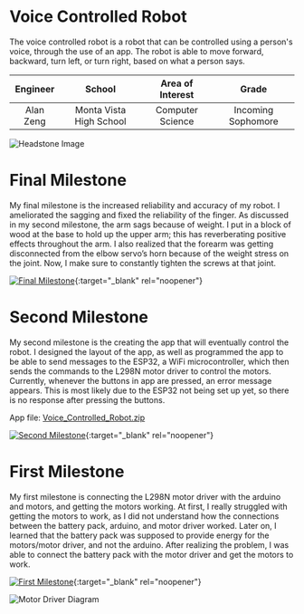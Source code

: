 ﻿# Voice Controlled Robot
The voice controlled robot is a robot that can be controlled using a person's voice, through the use of an app. The robot is able to move forward, backward, turn left, or turn right, based on what a person says. 

| **Engineer** | **School** | **Area of Interest** | **Grade** |
|:--:|:--:|:--:|:--:|
| Alan Zeng | Monta Vista High School | Computer Science | Incoming Sophomore

![Headstone Image](https://bluestampengineering.com/wp-content/uploads/2016/05/improve.jpg)
  
# Final Milestone
My final milestone is the increased reliability and accuracy of my robot. I ameliorated the sagging and fixed the reliability of the finger. As discussed in my second milestone, the arm sags because of weight. I put in a block of wood at the base to hold up the upper arm; this has reverberating positive effects throughout the arm. I also realized that the forearm was getting disconnected from the elbow servo’s horn because of the weight stress on the joint. Now, I make sure to constantly tighten the screws at that joint. 

[![Final Milestone](https://res.cloudinary.com/marcomontalbano/image/upload/v1612573869/video_to_markdown/images/youtube--F7M7imOVGug-c05b58ac6eb4c4700831b2b3070cd403.jpg )](https://www.youtube.com/watch?v=F7M7imOVGug&feature=emb_logo "Final Milestone"){:target="_blank" rel="noopener"}

# Second Milestone
My second milestone is the creating the app that will eventually control the robot. I designed the layout of the app, as well as programmed the app to be able to send messages to the ESP32, a WiFi microcontroller, which then sends the commands to the L298N motor driver to control the motors. Currently, whenever the buttons in app are pressed, an error message appears. This is most likely due to the ESP32 not being set up yet, so there is no response after pressing the buttons. 

App file: [Voice_Controlled_Robot.zip](https://github.com/AlanZeng1/AlanZeng_BSE_Portfolio/files/6743677/Voice_Controlled_Robot.zip)

[![Second Milestone](https://res.cloudinary.com/marcomontalbano/image/upload/v1625082876/video_to_markdown/images/youtube--WbiUeXMx3rQ-c05b58ac6eb4c4700831b2b3070cd403.jpg)](https://youtu.be/WbiUeXMx3rQ "Second Milestone"){:target="_blank" rel="noopener"}

# First Milestone  
My first milestone is connecting the L298N motor driver with the arduino and motors, and getting the motors working. At first, I really struggled with getting the motors to work, as I did not understand how the connections between the battery pack, arduino, and motor driver worked. Later on, I learned that the battery pack was supposed to provide energy for the motors/motor driver, and not the arduino. After realizing the problem, I was able to connect the battery pack with the motor driver and get the motors to work.   

[![First Milestone](https://res.cloudinary.com/marcomontalbano/image/upload/v1624389374/video_to_markdown/images/youtube--ICdF0UeNy_s-c05b58ac6eb4c4700831b2b3070cd403.jpg)](https://youtu.be/ICdF0UeNy_s "Alan's First Milestone"){:target="_blank" rel="noopener"}

![Motor Driver Diagram](https://i0.wp.com/www.teachmemicro.com/wp-content/uploads/2018/03/l298n-arduino-1-scaled.jpg?w=1236)
